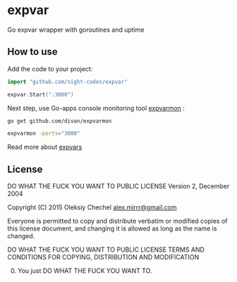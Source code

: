 # expvar
Go expvar wrapper with goroutines and uptime

## How to use

Add the code to your project:

```go
import "github.com/night-codes/expvar"

expvar.Start(":3000")
```

Next step, use Go-apps console monitoring tool [expvarmon](https://github.com/divan/expvarmon) :

```bash
go get github.com/divan/expvarmon

expvarmon -ports="3000"
```

Read more about [expvars](http://golang.org/pkg/expvar/)

## License
DO WHAT THE FUCK YOU WANT TO PUBLIC LICENSE
Version 2, December 2004

Copyright (C) 2015 Oleksiy Chechel <alex.mirrr@gmail.com>

Everyone is permitted to copy and distribute verbatim or modified
copies of this license document, and changing it is allowed as long
as the name is changed.

DO WHAT THE FUCK YOU WANT TO PUBLIC LICENSE
TERMS AND CONDITIONS FOR COPYING, DISTRIBUTION AND MODIFICATION

 0. You just DO WHAT THE FUCK YOU WANT TO.


